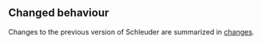 ## Changed behaviour

Changes to the previous version of Schleuder are summarized in [changes](changes.html).

